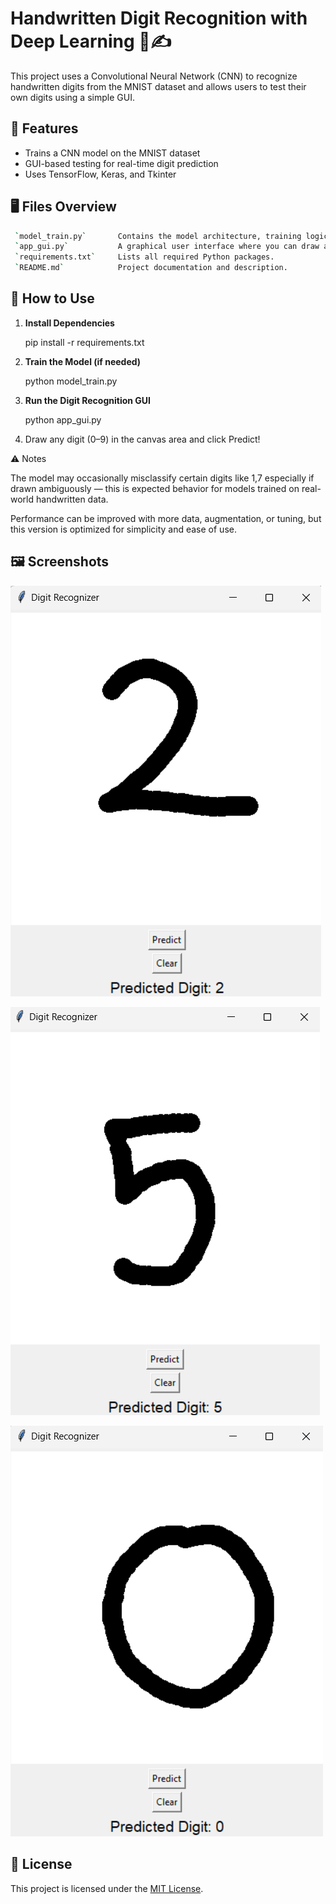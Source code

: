 # Handwritten Digit Recognition with Deep Learning 🧠✍️

This project uses a Convolutional Neural Network (CNN) to recognize handwritten digits from the MNIST dataset and allows users to test their own digits using a simple GUI.

## 🚀 Features

- Trains a CNN model on the MNIST dataset
- GUI-based testing for real-time digit prediction
- Uses TensorFlow, Keras, and Tkinter

## 🖥️ Files Overview
```bash
 `model_train.py`       Contains the model architecture, training logic, and saves the trained model as `mnist_model.h5`. 
 `app_gui.py`           A graphical user interface where you can draw a digit and get real-time predictions. 
 `requirements.txt`     Lists all required Python packages.
 `README.md`            Project documentation and description.
```
## 📝 How to Use

1. **Install Dependencies**

   pip install -r requirements.txt

2. **Train the Model (if needed)**

    python model_train.py

3. **Run the Digit Recognition GUI**

    python app_gui.py

4. Draw any digit (0–9) in the canvas area and click Predict!

⚠️ Notes

 The model may occasionally misclassify certain digits like 1,7 especially if drawn ambiguously — this is expected behavior for models trained on real-world handwritten data.

 Performance can be improved with more data, augmentation, or tuning, but this version is optimized for simplicity and ease of use.

 ## 🖼️ Screenshots


![GUI Interface](Screenshot%202025-06-07%20150421.png)


![Prediction](Screenshot%202025-06-07%20150535.png)


![Preview](Screenshot%202025-06-07%20150555.png)

## 📜 License

This project is licensed under the [MIT License](LICENSE).


